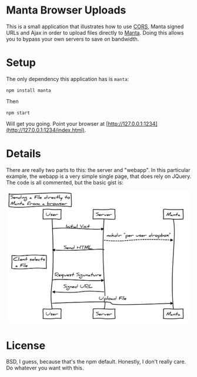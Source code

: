 # Manta Browser Uploads

This is a small application that illustrates how to use
[CORS](https://en.wikipedia.org/wiki/Cross-origin_resource_sharing), Manta
signed URLs and Ajax in order to upload files directly to
[Manta](https://www.joyent.com/products/manta). Doing this allows you to bypass
your own servers to save on bandwidth.

# Setup

The only dependency this application has is `manta`:

    npm install manta

Then

    npm start

Will get you going. Point your browser at
[http://127.0.0.1:1234](http://127.0.0.1:1234/index.html).

# Details

There are really two parts to this: the server and "webapp".  In this particular
example, the webapp is a very simple single page, that does rely on JQuery.  The
code is all commented, but the basic gist is:

![Sequence Diagram](diagram.svg)

# License

BSD, I guess, because that's the npm default.  Honestly, I don't really care.
Do whatever you want with this.
